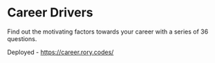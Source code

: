 # Career Drivers

Find out the motivating factors towards your career with a series of 36 questions.

Deployed - https://career.rory.codes/
